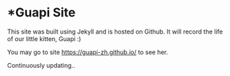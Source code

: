 # *Guapi Site

This site was built using Jekyll and is hosted on Github. It will record the life of our little kitten, Guapi :)

You may go to site https://guapi-zh.github.io/ to see her.

Continuously updating..
